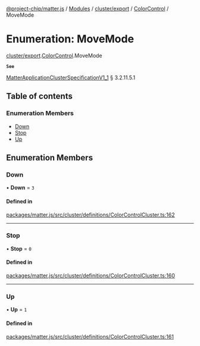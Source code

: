 [@project-chip/matter.js](../README.md) / [Modules](../modules.md) / [cluster/export](../modules/cluster_export.md) / [ColorControl](../modules/cluster_export.ColorControl.md) / MoveMode

# Enumeration: MoveMode

[cluster/export](../modules/cluster_export.md).[ColorControl](../modules/cluster_export.ColorControl.md).MoveMode

**`See`**

[MatterApplicationClusterSpecificationV1_1](../interfaces/spec_export.MatterApplicationClusterSpecificationV1_1.md) § 3.2.11.5.1

## Table of contents

### Enumeration Members

- [Down](cluster_export.ColorControl.MoveMode.md#down)
- [Stop](cluster_export.ColorControl.MoveMode.md#stop)
- [Up](cluster_export.ColorControl.MoveMode.md#up)

## Enumeration Members

### Down

• **Down** = ``3``

#### Defined in

[packages/matter.js/src/cluster/definitions/ColorControlCluster.ts:162](https://github.com/project-chip/matter.js/blob/c15b1068/packages/matter.js/src/cluster/definitions/ColorControlCluster.ts#L162)

___

### Stop

• **Stop** = ``0``

#### Defined in

[packages/matter.js/src/cluster/definitions/ColorControlCluster.ts:160](https://github.com/project-chip/matter.js/blob/c15b1068/packages/matter.js/src/cluster/definitions/ColorControlCluster.ts#L160)

___

### Up

• **Up** = ``1``

#### Defined in

[packages/matter.js/src/cluster/definitions/ColorControlCluster.ts:161](https://github.com/project-chip/matter.js/blob/c15b1068/packages/matter.js/src/cluster/definitions/ColorControlCluster.ts#L161)
